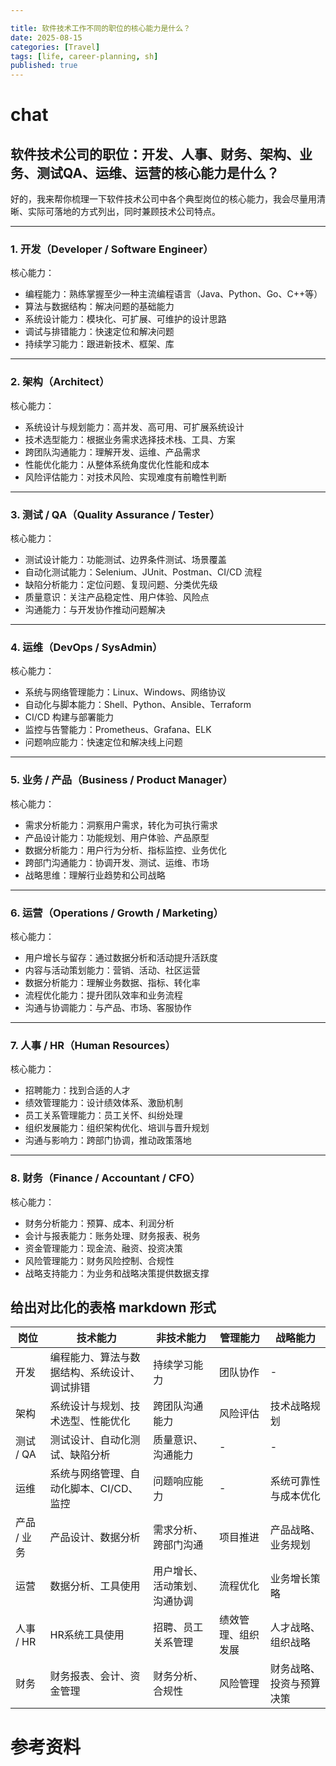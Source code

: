```yaml
---

title: 软件技术工作不同的职位的核心能力是什么？
date: 2025-08-15
categories: [Travel]
tags: [life, career-planning, sh]
published: true
---
```




# chat

## 软件技术公司的职位：开发、人事、财务、架构、业务、测试QA、运维、运营的核心能力是什么？

好的，我来帮你梳理一下软件技术公司中各个典型岗位的核心能力，我会尽量用清晰、实际可落地的方式列出，同时兼顾技术公司特点。

---

### 1. 开发（Developer / Software Engineer）

核心能力：

* 编程能力：熟练掌握至少一种主流编程语言（Java、Python、Go、C++等）
* 算法与数据结构：解决问题的基础能力
* 系统设计能力：模块化、可扩展、可维护的设计思路
* 调试与排错能力：快速定位和解决问题
* 持续学习能力：跟进新技术、框架、库

---

### 2. 架构（Architect）

核心能力：

* 系统设计与规划能力：高并发、高可用、可扩展系统设计
* 技术选型能力：根据业务需求选择技术栈、工具、方案
* 跨团队沟通能力：理解开发、运维、产品需求
* 性能优化能力：从整体系统角度优化性能和成本
* 风险评估能力：对技术风险、实现难度有前瞻性判断

---

### 3. 测试 / QA（Quality Assurance / Tester）

核心能力：

* 测试设计能力：功能测试、边界条件测试、场景覆盖
* 自动化测试能力：Selenium、JUnit、Postman、CI/CD 流程
* 缺陷分析能力：定位问题、复现问题、分类优先级
* 质量意识：关注产品稳定性、用户体验、风险点
* 沟通能力：与开发协作推动问题解决

---

### 4. 运维（DevOps / SysAdmin）

核心能力：

* 系统与网络管理能力：Linux、Windows、网络协议
* 自动化与脚本能力：Shell、Python、Ansible、Terraform
* CI/CD 构建与部署能力
* 监控与告警能力：Prometheus、Grafana、ELK
* 问题响应能力：快速定位和解决线上问题

---

### 5. 业务 / 产品（Business / Product Manager）

核心能力：

* 需求分析能力：洞察用户需求，转化为可执行需求
* 产品设计能力：功能规划、用户体验、产品原型
* 数据分析能力：用户行为分析、指标监控、业务优化
* 跨部门沟通能力：协调开发、测试、运维、市场
* 战略思维：理解行业趋势和公司战略

---

### 6. 运营（Operations / Growth / Marketing）

核心能力：

* 用户增长与留存：通过数据分析和活动提升活跃度
* 内容与活动策划能力：营销、活动、社区运营
* 数据分析能力：理解业务数据、指标、转化率
* 流程优化能力：提升团队效率和业务流程
* 沟通与协调能力：与产品、市场、客服协作

---

### 7. 人事 / HR（Human Resources）

核心能力：

* 招聘能力：找到合适的人才
* 绩效管理能力：设计绩效体系、激励机制
* 员工关系管理能力：员工关怀、纠纷处理
* 组织发展能力：组织架构优化、培训与晋升规划
* 沟通与影响力：跨部门协调，推动政策落地

---

### 8. 财务（Finance / Accountant / CFO）

核心能力：

* 财务分析能力：预算、成本、利润分析
* 会计与报表能力：账务处理、财务报表、税务
* 资金管理能力：现金流、融资、投资决策
* 风险管理能力：财务风险控制、合规性
* 战略支持能力：为业务和战略决策提供数据支撑


## 给出对比化的表格 markdown 形式

| 岗位         | 技术能力                                     | 非技术能力                               | 管理能力                         | 战略能力                         |
|--------------|--------------------------------------------|----------------------------------------|---------------------------------|---------------------------------|
| 开发         | 编程能力、算法与数据结构、系统设计、调试排错 | 持续学习能力                             | 团队协作                         | -                               |
| 架构         | 系统设计与规划、技术选型、性能优化           | 跨团队沟通能力                           | 风险评估                         | 技术战略规划                     |
| 测试 / QA    | 测试设计、自动化测试、缺陷分析               | 质量意识、沟通能力                        | -                               | -                               |
| 运维         | 系统与网络管理、自动化脚本、CI/CD、监控      | 问题响应能力                             | -                               | 系统可靠性与成本优化             |
| 产品 / 业务  | 产品设计、数据分析                           | 需求分析、跨部门沟通                     | 项目推进                         | 产品战略、业务规划               |
| 运营         | 数据分析、工具使用                           | 用户增长、活动策划、沟通协调             | 流程优化                         | 业务增长策略                     |
| 人事 / HR    | HR系统工具使用                               | 招聘、员工关系管理                        | 绩效管理、组织发展                 | 人才战略、组织战略               |
| 财务         | 财务报表、会计、资金管理                     | 财务分析、合规性                          | 风险管理                         | 财务战略、投资与预算决策         |






# 参考资料

